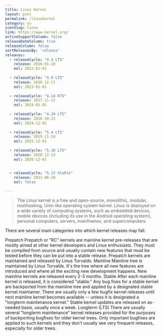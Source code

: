 ```yaml
---
title: Linux Kernel
layout: post
permalink: /linuxkernel
category: os
iconSlug: linux
link: https://www.kernel.org/
activeSupportColumn: false
releaseDateColumn: true
releaseColumn: false
sortReleasesBy: 'release'
releases:
  - releaseCycle: "4.4 LTS"
    release: 2016-01-10
    eol: 2022-02-01
    
  - releaseCycle: "4.9 LTS"
    release: 2016-12-11
    eol: 2023-01-01
    
  - releaseCycle: "4.14 KTS"
    release: 2017-11-12
    eol: 2024-01-01
    
  - releaseCycle: "4.19 LTS"
    release: 2018-10-22
    eol: 2024-12-01
    
  - releaseCycle: "5.4 LTS"
    release: 2019-11-24
    eol: 2025-12-01
    
  - releaseCycle: "5.10 LTS"
    release: 2020-12-13
    eol: 2026-12-01
    
    
  - releaseCycle: "5.13 Stable"
    release: 2021-06-28
    eol: false

---
```


> The Linux kernel is a free and open-source, monolithic, modular, multitasking, Unix-like operating system kernel.
Linux is deployed on a wide variety of computing systems, such as embedded devices, mobile devices (including its use in the Android operating system), personal computers, servers, mainframes, and supercomputers.

There are several main categories into which kernel releases may fall:

Prepatch
    Prepatch or "RC" kernels are mainline kernel pre-releases that are mostly aimed at other kernel developers and Linux enthusiasts. They must be compiled from source and usually contain new features that must be tested before they can be put into a stable release. Prepatch kernels are maintained and released by Linus Torvalds.
Mainline
    Mainline tree is maintained by Linus Torvalds. It's the tree where all new features are introduced and where all the exciting new development happens. New mainline kernels are released every 2-3 months.
Stable
    After each mainline kernel is released, it is considered "stable." Any bug fixes for a stable kernel are backported from the mainline tree and applied by a designated stable kernel maintainer. There are usually only a few bugfix kernel releases until next mainline kernel becomes available -- unless it is designated a "longterm maintenance kernel." Stable kernel updates are released on as-needed basis, usually once a week.
Longterm (LTS)
    There are usually several "longterm maintenance" kernel releases provided for the purposes of backporting bugfixes for older kernel trees. Only important bugfixes are applied to such kernels and they don't usually see very frequent releases, especially for older trees. 
    
    
    
